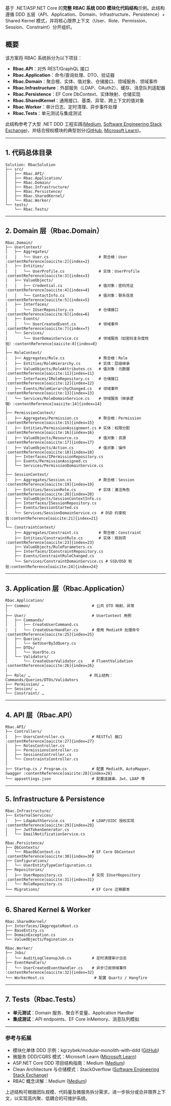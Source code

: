 基于 .NET/ASP.NET Core 的**完整 RBAC 系统 DDD 模块化代码结构**示例。此结构遵循 DDD 五层（API、Application、Domain、Infrastructure、Persistence）+ Shared Kernel 模式，并将核心限界上下文（User、Role、Permission、Session、Constraint）分开组织。

## 概要

该方案将 RBAC 系统拆分为以下项目：

- **Rbac.API**：对外 REST/GraphQL 接口
- **Rbac.Application**：命令/查询处理、DTO、验证器
- **Rbac.Domain**：聚合根、实体、值对象、仓储接口、领域服务、领域事件
- **Rbac.Infrastructure**：外部服务（LDAP、OAuth2）、缓存、消息队列适配器
- **Rbac.Persistence**：EF Core DbContext、实体映射、仓储实现
- **Rbac.SharedKernel**：通用接口、基类、异常、跨上下文的值对象
- **Rbac.Worker**：审计日志、定时清理、异步事件处理
- **Rbac.Tests**：单元测试与集成测试

此结构参考了大型 .NET DDD 工程实践([Medium](https://medium.com/@cizu64/how-to-structure-your-domain-driven-design-project-in-asp-net-core-dbec0cc0ce53?utm_source=chatgpt.com), [Software Engineering Stack Exchange](https://softwareengineering.stackexchange.com/questions/354542/domain-driven-design-in-net-project-structure?utm_source=chatgpt.com))，并结合授权模块的典型划分([GitHub](https://github.com/kgrzybek/modular-monolith-with-ddd?utm_source=chatgpt.com), [Microsoft Learn](https://learn.microsoft.com/en-us/dotnet/architecture/microservices/microservice-ddd-cqrs-patterns/ddd-oriented-microservice?utm_source=chatgpt.com))。

------

## 1. 代码总体目录

```
Solution: RbacSolution
├── src/
│   ├── Rbac.API/
│   ├── Rbac.Application/
│   ├── Rbac.Domain/
│   ├── Rbac.Infrastructure/
│   ├── Rbac.Persistence/
│   ├── Rbac.SharedKernel/
│   └── Rbac.Worker/
└── tests/
    └── Rbac.Tests/
```

------

## 2. Domain 层（Rbac.Domain）

```text
Rbac.Domain/
├── UserContext/
│   ├── Aggregates/
│   │   └── User.cs                      # 聚合根：User :contentReference[oaicite:2]{index=2}
│   ├── Entities/
│   │   └── UserProfile.cs               # 实体：UserProfile :contentReference[oaicite:3]{index=3}
│   ├── ValueObjects/
│   │   ├── Credential.cs                # 值对象：密码凭证 :contentReference[oaicite:4]{index=4}
│   │   └── ContactInfo.cs               # 值对象：联系信息 :contentReference[oaicite:5]{index=5}
│   ├── Interfaces/
│   │   └── IUserRepository.cs           # 仓储接口 :contentReference[oaicite:6]{index=6}
│   ├── Events/
│   │   └── UserCreatedEvent.cs          # 领域事件 :contentReference[oaicite:7]{index=7}
│   └── Services/
│       └── UserDomainService.cs         # 领域服务（如密码复杂度校验）:contentReference[oaicite:8]{index=8}
│
├── RoleContext/
│   ├── Aggregates/Role.cs               # 聚合根：Role 
│   ├── Entities/RoleHierarchy.cs        # 实体：层级继承 
│   ├── ValueObjects/RoleAttributes.cs   # 值对象：元数据 :contentReference[oaicite:11]{index=11}
│   ├── Interfaces/IRoleRepository.cs    # 仓储接口 :contentReference[oaicite:12]{index=12}
│   ├── Events/RoleHierarchyChanged.cs   # 领域事件 :contentReference[oaicite:13]{index=13}
│   └── Services/RoleDomainService.cs    # 领域服务（继承逻辑）:contentReference[oaicite:14]{index=14}
│
├── PermissionContext/
│   ├── Aggregates/Permission.cs         # 聚合根：Permission :contentReference[oaicite:15]{index=15}
│   ├── Entities/PermissionAssignment.cs # 实体：权限分配 :contentReference[oaicite:16]{index=16}
│   ├── ValueObjects/Resource.cs         # 值对象：资源 :contentReference[oaicite:17]{index=17}
│   ├── ValueObjects/Action.cs           # 值对象：操作 :contentReference[oaicite:18]{index=18}
│   ├── Interfaces/IPermissionRepository.cs
│   ├── Events/PermissionAssigned.cs
│   └── Services/PermissionDomainService.cs
│
├── SessionContext/
│   ├── Aggregates/Session.cs            # 聚合根：Session :contentReference[oaicite:19]{index=19}
│   ├── Entities/SessionRole.cs          # 实体：激活角色 :contentReference[oaicite:20]{index=20}
│   ├── ValueObjects/SessionContextInfo.cs
│   ├── Interfaces/ISessionRepository.cs
│   ├── Events/SessionStarted.cs
│   └── Services/SessionDomainService.cs  # DSD 约束校验:contentReference[oaicite:21]{index=21}
│
└── ConstraintContext/
    ├── Aggregates/Constraint.cs         # 聚合根：Constraint 
    ├── Entities/ConstraintRule.cs       # 实体：规则项 :contentReference[oaicite:23]{index=23}
    ├── ValueObjects/RuleParameters.cs
    ├── Interfaces/IConstraintRepository.cs
    ├── Events/ConstraintRuleChanged.cs
    └── Services/ConstraintDomainService.cs # SSD/DSD 校验:contentReference[oaicite:24]{index=24}
```

------

## 3. Application 层（Rbac.Application）

```text
Rbac.Application/
├── Common/                           # 公共 DTO 映射、异常
│
├── User/                             # UserContext 用例
│   ├── Commands/
│   │   ├── CreateUserCommand.cs
│   │   └── CreateUserHandler.cs      # 使用 MediatR 处理命令 :contentReference[oaicite:25]{index=25}
│   ├── Queries/
│   │   └── GetUserByIdQuery.cs
│   ├── DTOs/
│   │   └── UserDto.cs
│   └── Validators/
│       └── CreateUserValidator.cs    # FluentValidation :contentReference[oaicite:26]{index=26}
│
├── Role/ …                          # 同上结构：Commands/Queries/DTOs/Validators
├── Permission/ …
├── Session/ …
└── Constraint/ …
```

------

## 4. API 层（Rbac.API）

```text
Rbac.API/
├── Controllers/
│   ├── UsersController.cs            # RESTful 接口 :contentReference[oaicite:27]{index=27}
│   ├── RolesController.cs
│   ├── PermissionsController.cs
│   ├── SessionsController.cs
│   └── ConstraintsController.cs
│
├── Startup.cs / Program.cs           # 配置 MediatR、AutoMapper、Swagger :contentReference[oaicite:28]{index=28}
└── appsettings.json                  # 配置连接串、Jwt、LDAP 等
```

------

## 5. Infrastructure & Persistence

```text
Rbac.Infrastructure/
├── ExternalServices/
│   ├── LdapAuthService.cs            # LDAP/OIDC 授权实现 :contentReference[oaicite:29]{index=29}
│   ├── JwtTokenGenerator.cs
│   └── EmailNotificationService.cs

Rbac.Persistence/
├── DbContexts/
│   └── RbacDbContext.cs              # EF Core DbContext :contentReference[oaicite:30]{index=30}
├── Configurations/
│   └── UserEntityTypeConfiguration.cs
├── Repositories/
│   ├── UserRepository.cs             # 实现 IUserRepository :contentReference[oaicite:31]{index=31}
│   └── RoleRepository.cs
└── Migrations/                       # EF Core 迁移脚本
```

------

## 6. Shared Kernel & Worker

```text
Rbac.SharedKernel/
├── Interfaces/IAggregateRoot.cs
├── BaseEntity.cs
├── DomainException.cs
└── ValueObjects/Pagination.cs

Rbac.Worker/
├── Jobs/
│   └── AuditLogCleanupJob.cs         # 定时清理审计日志
├── EventHandlers/
│   └── UserCreatedEventHandler.cs    # 异步订阅领域事件 :contentReference[oaicite:32]{index=32}
└── WorkerHost.cs                      # 配置 Quartz / Hangfire
```

------

## 7. Tests（Rbac.Tests）

- **单元测试**：Domain 服务、聚合不变量、Application Handler
- **集成测试**：API endpoints、EF Core InMemory、消息队列模拟

------

### 参考与拓展

- 模块化单体 DDD 示例：kgrzybek/modular-monolith-with-ddd ([GitHub](https://github.com/kgrzybek/modular-monolith-with-ddd?utm_source=chatgpt.com))
- 微服务 DDD/CQRS 模式：Microsoft Learn ([Microsoft Learn](https://learn.microsoft.com/en-us/dotnet/architecture/microservices/microservice-ddd-cqrs-patterns/ddd-oriented-microservice?utm_source=chatgpt.com))
- ASP.NET Core DDD 项目结构指南：Medium ([Medium](https://medium.com/@cizu64/how-to-structure-your-domain-driven-design-project-in-asp-net-core-dbec0cc0ce53?utm_source=chatgpt.com))
- Clean Architecture 与仓储模式：StackOverflow ([Software Engineering Stack Exchange](https://softwareengineering.stackexchange.com/questions/354542/domain-driven-design-in-net-project-structure?utm_source=chatgpt.com))
- RBAC 概念详解：Medium ([Medium](https://medium.com/@eshikashah2001/exploring-role-based-access-control-rbac-32843370e604?utm_source=chatgpt.com))

上述结构可根据团队规模、代码量及微服务拆分需求，进一步拆分或合并限界上下文，以实现高内聚、低耦合的可维护系统。